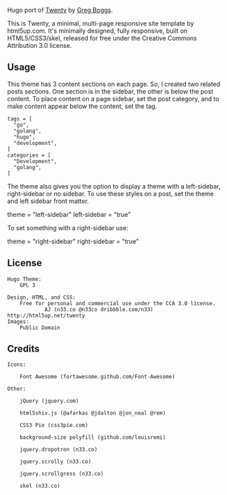 Hugo port of <a href="http://html5up.net/twenty">Twenty</a> by 
<a href="http://www.gregboggs.com">Greg Boggs</a>.

This is Twenty, a minimal, multi-page responsive site template by html5up.com.
It's minimally designed, fully responsive, built on HTML5/CSS3/skel,
released for free under the Creative Commons Attribution 3.0 license.

Usage
-----

This theme has 3 content sections on each page. So, I created two related posts sections. One section is in the sidebar, 
the other is below the post content. To place content on a page sidebar, set the post category, and to make content appear 
below the content, set the tag. 

    tags = [
      "go",
      "golang",
      "hugo",
      "development",
    ]
    categories = [
      "Development",
      "golang",
    ]

The theme also gives you the option to display a theme with a left-sidebar, right-sidebar 
or no sidebar. To use these styles on a post, set the theme and left sidebar front matter.

  theme = "left-sidebar"
  left-sidebar = "true"
  
To set something with a right-sidebar use:

  theme = "right-sidebar"
  right-sidebar = "true"

License
-------
	Hugo Theme:
		GPL 3

	Design, HTML, and CSS:
		Free for personal and commercial use under the CCA 3.0 license.
                AJ (n33.co @n33co dribbble.com/n33) http://html5up.net/twenty 
	Images:
		Public Domain

Credits
-------
	Icons:

		Font Awesome (fortawesome.github.com/Font-Awesome)

	Other:

		jQuery (jquery.com)

		html5shiv.js (@afarkas @jdalton @jon_neal @rem)

		CSS3 Pie (css3pie.com)

		background-size polyfill (github.com/louisremi)

		jquery.dropotron (n33.co)

		jquery.scrolly (n33.co)

		jquery.scrollgress (n33.co)

		skel (n33.co)
